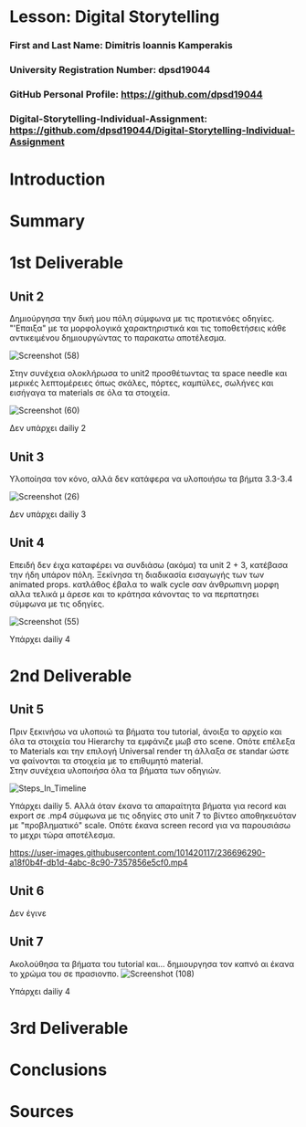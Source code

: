 # Lesson: Digital Storytelling

### First and Last Name: Dimitris Ioannis Kamperakis
### University Registration Number: dpsd19044
### GitHub Personal Profile: https://github.com/dpsd19044
### Digital-Storytelling-Individual-Assignment: https://github.com/dpsd19044/Digital-Storytelling-Individual-Assignment

# Introduction



# Summary


# 1st Deliverable
Unit 2
---------------
Δημιούργησα την δική μου πόλη σύμφωνα με τις προτιενόες οδηγίες.
"'Επαιξα" με τα μορφολογικά χαρακτηριστικά και τις τοποθετήσεις κάθε αντικειμένου δημιουργώντας το παρακατω αποτέλεσμα.


![Screenshot (58)](https://user-images.githubusercontent.com/101420117/227669220-5f52a9ce-d96f-457c-a998-48625a0e7678.png)

Στην συνέχεια ολοκλήρωσα το unit2 προσθέτωντας τα space needle και μερικές λεπτομέρειες όπως σκάλες, πόρτες, καμπύλες, σωλήνες και εισήγαγα τα materials σε όλα τα στοιχεία.

![Screenshot (60)](https://user-images.githubusercontent.com/101420117/227669238-88735b22-b7d1-4245-925e-04f4521cd05f.png)

Δεν υπάρχει dailiy 2


Unit 3
---------------
Υλοποίησα τον κόνο, αλλά δεν κατάφερα να υλοποιήσω τα βήμτα 3.3-3.4


![Screenshot (26)](https://user-images.githubusercontent.com/101420117/227669269-a60af376-3347-4ba3-adfc-771e6b01de88.png)


Δεν υπάρχει dailiy 3

Unit 4
---------------
Επειδή δεν έιχα καταφέρει να συνδιάσω (ακόμα) τα unit 2 + 3, κατέβασα την ήδη υπάρον πόλη. Ξεκίνησα τη διαδικασία εισαγωγής των των animated props. 
κατλάθος έβαλα το walk cycle σαν άνθρωπινη μορφη
αλλα τελικά μ άρεσε και το κράτησα κάνοντας το να περπατησει σύμφωνα με τις οδηγίες. 


![Screenshot (55)](https://user-images.githubusercontent.com/101420117/227671516-d061374f-b96d-42a6-9bd7-d08d813d3de2.png)


Yπάρχει dailiy 4




# 2nd Deliverable
Unit 5
---------------
Πριν ξεκινήσω να υλοποιώ τα βήματα του tutorial, άνοιξα το αρχείο και όλα τα στοιχεία του Hierarchy τα εμφάνιζε μωβ στo scene. Οπότε επέλεξα το Materials και την επιλογή Universal render τη άλλαξα σε standar ώστε να φαίνονται τα στοιχεία με το επιθυμητό material. <br>
Στην συνέχεια υλοποιήσα όλα τα βήματα των οδηγιών.

![Steps_In_Timeline](https://user-images.githubusercontent.com/101420117/236696630-0dfece1f-9b0a-422f-b595-6ca0a571213f.png)


Yπάρχει dailiy 5.
Αλλά όταν έκανα τα απαραίτητα βήματα για record και export σε .mp4 σύμφωνα με τις οδηγίες στο unit 7 το βίντεο αποθηκευόταν με "προβληματικό" scale. Οπότε έκανα screen record για να παρουσιάσω το μεχρι τώρα αποτέλεσμα.

https://user-images.githubusercontent.com/101420117/236696290-a18f0b4f-db1d-4abc-8c90-7357856e5cf0.mp4

Unit 6
---------------
Δεν έγινε

Unit 7
---------------
Ακολούθησα τα βήματα του tutorial και... δημιουργησα τον καπνό αι έκανα το χρώμα του σε πρασιονπο.
![Screenshot (108)](https://user-images.githubusercontent.com/101420117/236702319-a20d0581-dafd-4ed1-8014-f90a012c6cf5.png)


Yπάρχει dailiy 4






# 3rd Deliverable 


# Conclusions


# Sources
